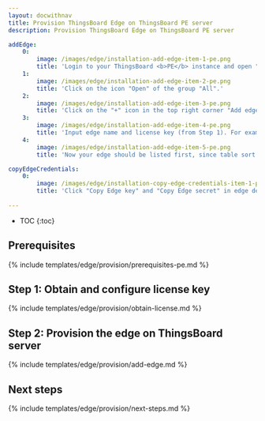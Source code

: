 ```yaml
---
layout: docwithnav
title: Provision ThingsBoard Edge on ThingsBoard PE server
description: Provision ThingsBoard Edge on ThingsBoard PE server

addEdge:
    0:
        image: /images/edge/installation-add-edge-item-1-pe.png
        title: 'Login to your ThingsBoard <b>PE</b> instance and open "Edge groups" page.'
    1:
        image: /images/edge/installation-add-edge-item-2-pe.png
        title: 'Click on the icon "Open" of the group "All".'
    2:
        image: /images/edge/installation-add-edge-item-3-pe.png  
        title: 'Click on the "+" icon in the top right corner "Add edge".'
    3:
        image: /images/edge/installation-add-edge-item-4-pe.png
        title: 'Input edge name and license key (from Step 1). For example, "My New Edge" and "Bsn3L4B089aXXZEiwf2glidK" (beta key). Additionally, please update cloud endpoint if required - this URL should be accessible by the edge. If edge is running in a docker container "localhost" is always <b>wrong</b>. It must be IP address of the machine where ThingsBoard <b>PE</b> is running and accessible by the edge container. Click "Add" to add the edge.'
    4:
        image: /images/edge/installation-add-edge-item-5-pe.png
        title: 'Now your edge should be listed first, since table sort edges using created time by default.'

copyEdgeCredentials:
    0:
        image: /images/edge/installation-copy-edge-credentials-item-1-pe.png
        title: 'Click "Copy Edge key" and "Copy Edge secret" in edge details to copy your edge credentials to the clipboard and store them to some place, these values will be used in further steps.'
    
---
```


* TOC
{:toc}

## Prerequisites

{% include templates/edge/provision/prerequisites-pe.md %}

## Step 1: Obtain and configure license key

{% include templates/edge/provision/obtain-license.md %}

## Step 2: Provision the edge on ThingsBoard server

{% include templates/edge/provision/add-edge.md %}

## Next steps

{% include templates/edge/provision/next-steps.md %}